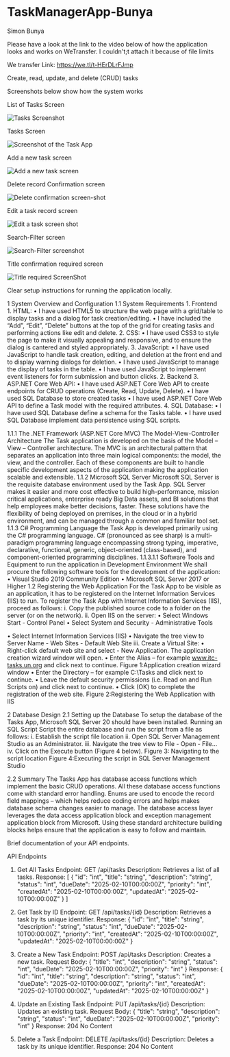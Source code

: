 # TaskManagerApp-Bunya

Simon Bunya

Please have a look at the link to the video below of how the application looks and works on WeTransfer. I couldn't;t attach it because of file limits

We transfer Link:  https://we.tl/t-HErDLrFJmp


Create, read, update, and delete (CRUD) tasks


Screenshots below show how the system works

List of Tasks Screen

![Tasks Screenshot](https://github.com/user-attachments/assets/c40ece99-f27b-422d-9c6b-3334e11f3a05)

Tasks Screen

![Screenshot of the Task App](https://github.com/user-attachments/assets/a9115046-63dd-4764-8f7d-ef81b6f1386e)

Add a new task screen

![Add a new task screen](https://github.com/user-attachments/assets/22e3a674-b85d-443d-86fb-b01ab2bce976)


Delete record Confirmation screen

![Delete confirmation screen-shot](https://github.com/user-attachments/assets/acbab613-8bc6-438b-be43-f5bfe525b0ba)


Edit a task record screen

![Edit a task screen shot](https://github.com/user-attachments/assets/667cd1e9-10cf-4fa1-8104-be18e5b31c1d)


Search-Filter screen

![Search-Filter screenshot](https://github.com/user-attachments/assets/845f2a9f-7a21-4e0a-b2c6-e26a817d0999)

Title confirmation required screen

![Title required ScreenShot](https://github.com/user-attachments/assets/87f4ec8f-959a-4773-bbd9-019d5ea0f5b1)




Clear setup instructions for running the application locally.

1 System Overview and Configuration
1.1 System Requirements
1.
Frontend
1.
HTML:
•
I have used HTML5 to structure the web page with a grid/table to display tasks and a dialog for task creation/editing.
•
I have included the “Add”, “Edit”, “Delete” buttons at the top of the grid for creating tasks and performing actions like edit and delete.
2.
CSS:
•
I have used CSS3 to style the page to make it visually appealing and responsive, and to ensure the dialog is cantered and styled appropriately.
3.
JavaScript:
•
I have used JavaScript to handle task creation, editing, and deletion at the front end and to display warning dialogs for deletion.
•
I have used JavaScript to manage the display of tasks in the table.
•
I have used JavaScript to implement event listeners for form submission and button clicks.
2.
Backend
3.
ASP.NET Core Web API:
•
I have used ASP.NET Core Web API to create endpoints for CRUD operations (Create, Read, Update, Delete).
•
I have used SQL Database to store created tasks
•
I have used ASP.NET Core Web API to define a Task model with the required attributes.
4.
SQL Database:
•
I have used SQL Database define a schema for the Tasks table.
•
I have used SQL Database implement data persistence using SQL scripts.

1.1.1 The .NET Framework (ASP.NET Core MVC)
The Model-View-Controller Architecture
The Task application is developed on the basis of the Model – View – Controller architecture. The MVC is an architectural pattern that separates an application into three main logical components: the model, the view, and the controller. Each of these components are built to handle specific development aspects of the application making the application scalable and extensible.
1.1.2 Microsoft SQL Server
Microsoft SQL Server is the requisite database environment used by the Task App. SQL Server makes it easier and more cost effective to build high-performance, mission critical applications, enterprise ready Big Data assets, and BI solutions that help employees make better decisions, faster. These solutions have the flexibility of being deployed on premises, in the cloud or in a hybrid environment, and can be managed through a common and familiar tool set.
1.1.3 C# Programming Language
the Task App is developed primarily using the C# programming language. C# (pronounced as see sharp) is a multi-paradigm programming language encompassing strong typing, imperative, declarative, functional, generic, object-oriented (class-based), and component-oriented programming disciplines.
1.1.3.1.1 Software Tools and Equipment to run the application in Development Environment
We shall procure the following software tools for the development of the application:
•
Visual Studio 2019 Community Edition
•
Microsoft SQL Server 2017 or Higher
1.2 Registering the Web Application
For the Task App to be visible as an application, it has to be registered on the Internet Information Services (IIS) to run. To register the Task App with Internet Information Services (IIS), proceed as follows:
i.
Copy the published source code to a folder on the server (or on the network).
ii.
Open IIS on the server:
•
Select Windows Start - Control Panel
•
Select System and Security - Administrative Tools

•
Select Internet Information Services (IIS)
•
Navigate the tree view to Server Name - Web Sites - Default Web Site
iii.
Create a Virtual Site:
•
Right-click default web site and select - New Application. The application creation wizard window will open.
•
Enter the Alias – for example www.itc-tasks.un.org and click next to continue.
Figure 1:Application creation wizard window
•
Enter the Directory – for example C:\Tasks and click next to continue.
•
Leave the default security permissions (i.e. Read on and Run Scripts on) and click next to continue.
•
Click (OK) to complete the registration of the web site.
Figure 2:Registering the Web Application with IIS


2 Database Design
2.1 Setting up the Database
To setup the database of the Tasks App, Microsoft SQL Server 20 should have been installed. Running an SQL Script
Script the entire database and run the script from a file as follows:
i.
Establish the script file location
ii.
Open SQL Server Management Studio as an Administrator.
iii.
Navigate the tree view to File - Open - File…
iv.
Click on the Execute button (Figure 4 below).
Figure 3: Navigating to the script location
Figure 4:Executing the script in SQL Server Management Studio


2.2 Summary
The Tasks App has database access functions which implement the basic CRUD operations. All these database access functions come with standard error handling. Enums are used to encode the record field mappings – which helps reduce coding errors and helps makes database schema changes easier to manage. The database access layer leverages the data access application block and exception management application block from Microsoft. Using these standard architecture building blocks helps ensure that the application is easy to follow and maintain.




Brief documentation of your API endpoints.



API Endpoints

1. Get All Tasks
Endpoint: GET /api/tasks
Description: Retrieves a list of all tasks.
Response:
[
  {
    "id": "int",
    "title": "string",
    "description": "string",
    "status": "int",
    "dueDate": "2025-02-10T00:00:00Z",
    "priority": "int",
    "createdAt": "2025-02-10T00:00:00Z",
    "updatedAt": "2025-02-10T00:00:00Z"
  }
]

2. Get Task by ID
Endpoint: GET /api/tasks/{id}
Description: Retrieves a task by its unique identifier.
Response:
{
  "id": "int",
  "title": "string",
  "description": "string",
  "status": "int",
  "dueDate": "2025-02-10T00:00:00Z",
  "priority": "int",
  "createdAt": "2025-02-10T00:00:00Z",
  "updatedAt": "2025-02-10T00:00:00Z"
}

3. Create a New Task
Endpoint: POST /api/tasks
Description: Creates a new task.
Request Body:
{
  "title": "int",
  "description": "string",
  "status": "int",
  "dueDate": "2025-02-10T00:00:00Z",
  "priority": "int"
}
Response:
{
  "id": "int",
  "title": "string",
  "description": "string",
  "status": "int",
  "dueDate": "2025-02-10T00:00:00Z",
  "priority": "int",
  "createdAt": "2025-02-10T00:00:00Z",
  "updatedAt": "2025-02-10T00:00:00Z"
}

4. Update an Existing Task
Endpoint: PUT /api/tasks/{id}
Description: Updates an existing task.
Request Body:
{
  "title": "string",
  "description": "string",
  "status": "int",
  "dueDate": "2025-02-10T00:00:00Z",
  "priority": "int"
}
Response: 204 No Content

5. Delete a Task
Endpoint: DELETE /api/tasks/{id}
Description: Deletes a task by its unique identifier.
Response: 204 No Content
